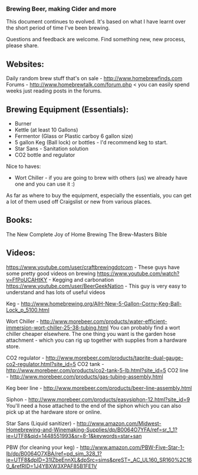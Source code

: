 ### Brewing Beer, making Cider and more

This document continues to evolved. It's based on what I have learnt over the
short period of time I've been brewing.

Questions and feedback are welcome. Find something new, new process, please share.

## Websites:
Daily random brew stuff that's on sale - http://www.homebrewfinds.com
Forums - http://www.homebrewtalk.com/forum.php < you can easily spend weeks just reading posts in the forums.

## Brewing Equipment (Essentials):
- Burner
- Kettle (at least 10 Gallons)
- Fermentor (Glass or Plastic carboy 6 gallon size)
- 5 gallon Keg (Ball lock) or bottles - I'd recommend keg to start.
- Star Sans - Sanitation solution
- CO2 bottle and regulator

Nice to haves:
- Wort Chiller - if you are going to brew with others (us) we already have one and you can use it  :)

As far as where to buy the equipment, especially the essentials, you can get a
lot of them used off Craigslist or new from various places.

## Books:
The New Complete Joy of Home Brewing
The Brew-Masters Bible

## Videos:
https://www.youtube.com/user/craftbrewingdotcom - These guys have some pretty good videos on brewing
https://www.youtube.com/watch?v=FfPoUCAHtKY - Kegging and carbonation
https://www.youtube.com/user/BeerGeekNation - This guy is very easy to understand and has lots of useful videos

Keg - http://www.homebrewing.org/AIH-New-5-Gallon-Corny-Keg-Ball-Lock_p_5100.html

Wort Chiller - http://www.morebeer.com/products/water-efficient-immersion-wort-chiller-25-38-tubing.html
You can probably find a wort chiller cheaper elsewhere. The one thing you want is the garden hose attachment - which you can rig up together with supplies from a hardware store.

CO2 regulator - http://www.morebeer.com/products/taprite-dual-gauge-co2-regulator.html?site_id=5
CO2 tank - http://www.morebeer.com/products/co2-tank-5-lb.html?site_id=5
CO2 line - http://www.morebeer.com/products/gas-tubing-assembly.html

Keg beer line - http://www.morebeer.com/products/beer-line-assembly.html

Siphon - http://www.morebeer.com/products/easysiphon-12.html?site_id=9
You'll need a hose attached to the end of the siphon which you can also pick up at the hardware store or online.

Star Sans (Liquid sanitizer) - http://www.amazon.com/Midwest-Homebrewing-and-Winemaking-Supplies/dp/B0064O7YFA/ref=sr_1_1?ie=UTF8&qid=1448551993&sr=8-1&keywords=star+san

PBW (for cleaning your keg) - http://www.amazon.com/PBW-Five-Star-1-lb/dp/B0064O7XBA/ref=pd_sim_328_1?ie=UTF8&dpID=31IZbeEnnXL&dpSrc=sims&preST=_AC_UL160_SR160%2C160_&refRID=1J4YBXW3XPAF85B1FE1V
